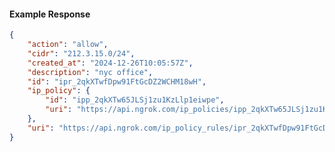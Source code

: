 <!-- Code generated for API Clients. DO NOT EDIT. -->

#### Example Response

```json
{
	"action": "allow",
	"cidr": "212.3.15.0/24",
	"created_at": "2024-12-26T10:05:57Z",
	"description": "nyc office",
	"id": "ipr_2qkXTwfDpw91FtGcDZ2WCHM18wH",
	"ip_policy": {
		"id": "ipp_2qkXTw65JLSj1zu1KzLlp1eiwpe",
		"uri": "https://api.ngrok.com/ip_policies/ipp_2qkXTw65JLSj1zu1KzLlp1eiwpe"
	},
	"uri": "https://api.ngrok.com/ip_policy_rules/ipr_2qkXTwfDpw91FtGcDZ2WCHM18wH"
}
```
